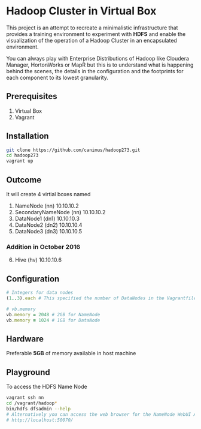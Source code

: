 # Hadoop Cluster in Virtual Box

This project is an attempt to recreate a minimalistic infrastructure that provides a training environment to experiment with **HDFS** and enable the visualization of the operation of a Hadoop Cluster in an encapsulated environment.

You can always play with Enterprise Distributions of Hadoop like Cloudera Manager, HortonWorks or MapR but this is to understand what is happening behind the scenes, the details in the configuration and the footprints for each component to its lowest granularity.

## Prerequisites

1. Virtual Box
2. Vagrant

## Installation
```sh
git clone https://github.com/canimus/hadoop273.git
cd hadoop273
vagrant up
```

## Outcome

It will create 4 virtial boxes named

1. NameNode (nn) 10.10.10.2
2. SecondaryNameNode (nn) 10.10.10.2
3. DataNode1 (dn1) 10.10.10.3
4. DataNode2 (dn2) 10.10.10.4
5. DataNode3 (dn3) 10.10.10.5

### Addition in October 2016
6. Hive (hv) 10.10.10.6


## Configuration

```ruby
# Integers for data nodes
(1..3).each # This specified the number of DataNodes in the Vagrantfile

# vb.memory
vb.memory = 2048 # 2GB for NameNode
vb.memory = 1024 # 1GB for DataNode
```
## Hardware

Preferable __5GB__ of memory available in host machine


## Playground
To access the HDFS Name Node
```sh
vagrant ssh nn
cd /vagrant/hadoop*
bin/hdfs dfsadmin --help
# Alternatively you can access the web browser for the NameNode WebUI Admin
# http://localhost:50070/
```
